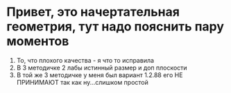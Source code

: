 # Привет, это начертательная геометрия, тут надо пояснить пару моментов

1) То, что плохого качества - я что то исправила
2) В 3 методичке 2 лабы истинный размер и доп плоскости
3) В той же 3 методичке у меня был вариант 1.2.88 его НЕ ПРИНИМАЮТ так как ну...слишком простой
   
